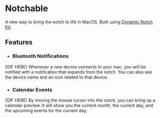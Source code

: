 # Notchable

A new way to bring the notch to life in MacOS. Built using [Dynamic Notch Kit](github.com/MrKai77/DynamicNotchKit).

## Features
- ### Bluetooth Notifications
(GIF HERE)
Whenever a new device connects to your mac, you will be notified with a notification that expands from the notch. You can also see the device name and an icon related to that device.

- ### Calendar Events
(GIF HERE)
By moving the mouse cursor into the notch, you can bring up a calendar preview. It will show you the current month, the current day, and the upcoming events for the current day.